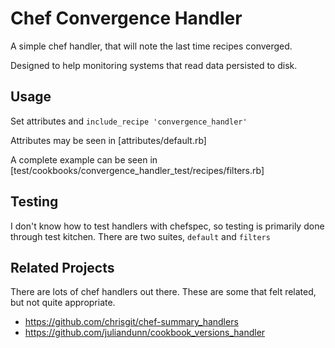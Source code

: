 # Chef Convergence Handler

A simple chef handler, that will note the last time recipes converged.

Designed to help monitoring systems that read data persisted to disk.

## Usage

Set attributes and `include_recipe 'convergence_handler'`

Attributes may be seen in [attributes/default.rb]

A complete example can be seen in [test/cookbooks/convergence_handler_test/recipes/filters.rb]

## Testing

I don't know how to test handlers with chefspec, so testing is
primarily done through test kitchen. There are two suites, `default`
and `filters`

## Related Projects

There are lots of chef handlers out there. These are some that felt
related, but not quite appropriate.

* https://github.com/chrisgit/chef-summary_handlers
* https://github.com/juliandunn/cookbook_versions_handler
